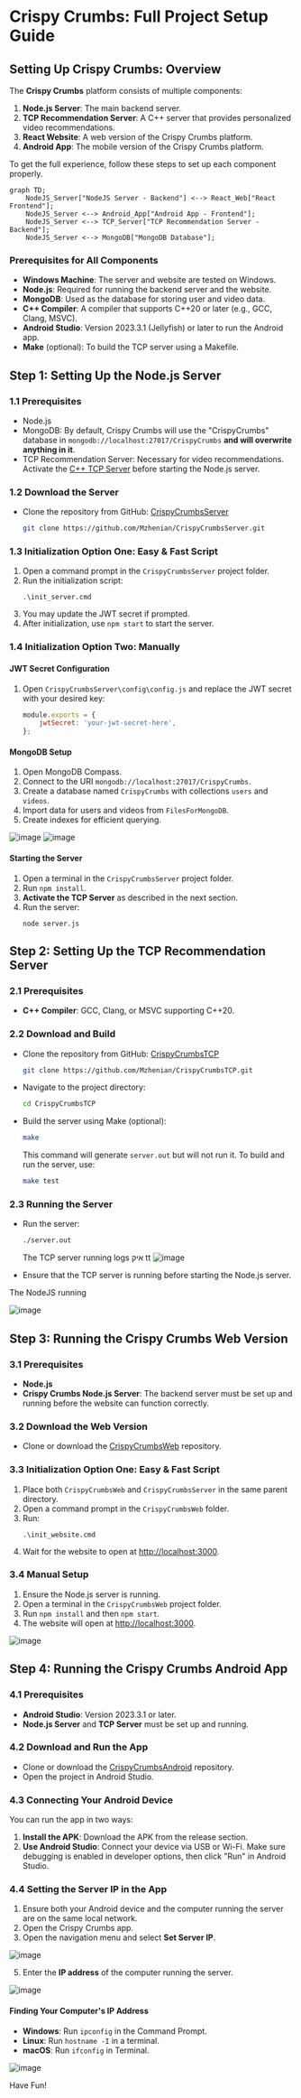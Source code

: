 # Crispy Crumbs: Full Project Setup Guide

## Setting Up Crispy Crumbs: Overview

The **Crispy Crumbs** platform consists of multiple components:

1. **Node.js Server**: The main backend server.
2. **TCP Recommendation Server**: A C++ server that provides personalized video recommendations.
3. **React Website**: A web version of the Crispy Crumbs platform.
4. **Android App**: The mobile version of the Crispy Crumbs platform.

To get the full experience, follow these steps to set up each component properly.

```mermaid
graph TD;
    NodeJS_Server["NodeJS Server - Backend"] <--> React_Web["React Frontend"];
    NodeJS_Server <--> Android_App["Android App - Frontend"];
    NodeJS_Server <--> TCP_Server["TCP Recommendation Server - Backend"];
    NodeJS_Server <--> MongoDB["MongoDB Database"];
```

### Prerequisites for All Components

- **Windows Machine**: The server and website are tested on Windows.
- **Node.js**: Required for running the backend server and the website.
- **MongoDB**: Used as the database for storing user and video data.
- **C++ Compiler**: A compiler that supports C++20 or later (e.g., GCC, Clang, MSVC).
- **Android Studio**: Version 2023.3.1 (Jellyfish) or later to run the Android app.
- **Make** (optional): To build the TCP server using a Makefile.

## Step 1: Setting Up the Node.js Server

### 1.1 Prerequisites

- Node.js
- MongoDB: By default, Crispy Crumbs will use the "CrispyCrumbs" database in `mongodb://localhost:27017/CrispyCrumbs` **and will overwrite anything in it**.
- TCP Recommendation Server: Necessary for video recommendations. Activate the [C++ TCP Server](https://github.com/Mzhenian/CrispyCrumbsTCP) before starting the Node.js server.



### 1.2 Download the Server

- Clone the repository from GitHub: [CrispyCrumbsServer](https://github.com/Mzhenian/CrispyCrumbsServer)
  ```bash
  git clone https://github.com/Mzhenian/CrispyCrumbsServer.git
  ```

### 1.3 Initialization Option One: Easy & Fast Script

1. Open a command prompt in the `CrispyCrumbsServer` project folder.
2. Run the initialization script:
   ```
   .\init_server.cmd
   ```
3. You may update the JWT secret if prompted.
4. After initialization, use `npm start` to start the server.

### 1.4 Initialization Option Two: Manually

#### JWT Secret Configuration

1. Open `CrispyCrumbsServer\config\config.js` and replace the JWT secret with your desired key:
   ```javascript
   module.exports = {
       jwtSecret: 'your-jwt-secret-here',
   };
   ```

#### MongoDB Setup

1. Open MongoDB Compass.
2. Connect to the URI `mongodb://localhost:27017/CrispyCrumbs`.
3. Create a database named `CrispyCrumbs` with collections `users` and `videos`.
4. Import data for users and videos from `FilesForMongoDB`.
5. Create indexes for efficient querying.

![image](https://github.com/user-attachments/assets/68ad8d35-eadb-45fd-b11c-c59d41f404ff)
![image](https://github.com/user-attachments/assets/fe72baaa-4a9b-450d-8d8d-abaebe0d7898)


#### Starting the Server

1. Open a terminal in the `CrispyCrumbsServer` project folder.
2. Run `npm install`.
3. **Activate the TCP Server** as described in the next section.
4. Run the server:
   ```
   node server.js
   ```

## Step 2: Setting Up the TCP Recommendation Server

### 2.1 Prerequisites

- **C++ Compiler**: GCC, Clang, or MSVC supporting C++20.

### 2.2 Download and Build

- Clone the repository from GitHub: [CrispyCrumbsTCP](https://github.com/Mzhenian/CrispyCrumbsTCP)
  ```bash
  git clone https://github.com/Mzhenian/CrispyCrumbsTCP.git
  ```

- Navigate to the project directory:
  ```bash
  cd CrispyCrumbsTCP
  ```

- Build the server using Make (optional):
  ```bash
  make
  ```
  This command will generate `server.out` but will not run it. To build and run the server, use:
  ```bash
  make test
  ```

### 2.3 Running the Server

- Run the server:
  ```bash
  ./server.out
  ```

  The TCP server running logs
איק tt
![image](https://github.com/user-attachments/assets/efc5542e-245b-4718-ad0f-bb4c453da45b)

- Ensure that the TCP server is running before starting the Node.js server.

The NodeJS running

![image](https://github.com/user-attachments/assets/95f40c59-6fdf-4e01-b6ae-f1c06d3301d3)


## Step 3: Running the Crispy Crumbs Web Version

### 3.1 Prerequisites

- **Node.js**
- **Crispy Crumbs Node.js Server**: The backend server must be set up and running before the website can function correctly.

### 3.2 Download the Web Version

- Clone or download the [CrispyCrumbsWeb](https://github.com/Mzhenian/CrispyCrumbsWeb) repository.

### 3.3 Initialization Option One: Easy & Fast Script

1. Place both `CrispyCrumbsWeb` and `CrispyCrumbsServer` in the same parent directory.
2. Open a command prompt in the `CrispyCrumbsWeb` folder.
3. Run:
   ```
   .\init_website.cmd
   ```
4. Wait for the website to open at [http://localhost:3000](http://localhost:3000).

### 3.4 Manual Setup

1. Ensure the Node.js server is running.
2. Open a terminal in the `CrispyCrumbsWeb` project folder.
3. Run `npm install` and then `npm start`.
4. The website will open at [http://localhost:3000](http://localhost:3000).

![image](https://github.com/user-attachments/assets/a1c79aca-e557-45e1-a114-966ce2c9c52e)


## Step 4: Running the Crispy Crumbs Android App

### 4.1 Prerequisites

- **Android Studio**: Version 2023.3.1 or later.
- **Node.js Server** and **TCP Server** must be set up and running.

### 4.2 Download and Run the App

- Clone or download the [CrispyCrumbsAndroid](https://github.com/Mzhenian/CrispyCrumbsAndroid) repository.
- Open the project in Android Studio.

### 4.3 Connecting Your Android Device

You can run the app in two ways:

1. **Install the APK**: Download the APK from the release section.
2. **Use Android Studio**: Connect your device via USB or Wi-Fi. Make sure debugging is enabled in developer options, then click "Run" in Android Studio.

### 4.4 Setting the Server IP in the App

1. Ensure both your Android device and the computer running the server are on the same local network.
2. Open the Crispy Crumbs app.
3. Open the navigation menu and select **Set Server IP**.

![image](https://github.com/user-attachments/assets/5df1fb31-55d3-4b1a-82b8-5c809d12a291)

5. Enter the **IP address** of the computer running the server.

![image](https://github.com/user-attachments/assets/2d9f9e90-d4be-4096-bf9f-854a1a5fdfe0)


#### Finding Your Computer's IP Address

- **Windows**: Run `ipconfig` in the Command Prompt.
- **Linux**: Run `hostname -I` in a terminal.
- **macOS**: Run `ifconfig` in Terminal.

![image](https://github.com/user-attachments/assets/57e649f0-fc16-4f59-978b-3e4fa48840f6)

Have Fun!

